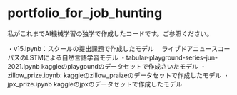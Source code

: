 # portfolio_for_job_hunting
私がこれまでAI機械学習の独学で作成したコードです。ご参照ください。

・v15.ipynb：スクールの提出課題で作成したモデル　
  ライブドアニュースコーパスのLSTMによる自然言語学習モデル
・tabular-playground-series-jun-2021.ipynb
  kaggleのplaygoundのデータセットで作成さいたモデル
・zillow_prize.ipynb:
  kaggleのzillow_praizeのデータセットで作成したモデル
・jpx_prize.ipynb
  kaggleのjpxのデータセットで作成したモデル
